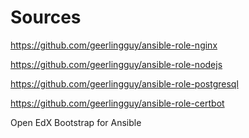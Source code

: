 # Sources

https://github.com/geerlingguy/ansible-role-nginx

https://github.com/geerlingguy/ansible-role-nodejs

https://github.com/geerlingguy/ansible-role-postgresql

https://github.com/geerlingguy/ansible-role-certbot

Open EdX Bootstrap for Ansible
